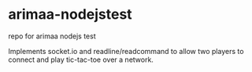 # arimaa-nodejstest

repo for arimaa nodejs test

Implements socket.io and readline/readcommand to allow two players to connect and play tic-tac-toe over a network.
